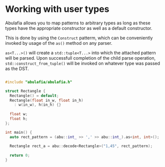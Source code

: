 # Working with user types

Abulafia allows you to map patterns to arbitrary types as long as these types have the appropriate constructor as well as a default constructor.

This is done by using the `Construct` patterm, which can be conveniently invoked by usage of the `as()` method on any parser. 

`as<T...>()` will create a `std::tuple<T...>` into which the attached pattern will be parsed. Upon successfull completion of the child parse operation, `std::construct_from_tuple()` will be invoked on whatever type was passed as the DST.

```c++

#include "abulafia/abulafia.h"

struct Rectangle {
  Rectangle() = default;
  Rectangle(float in_w, float in_h) 
    : w(in_w), h(in_h) {}
  
  float w;
  float h;
};

int main() {
  auto rect_pattern = (abu::int_ >> ',' >> abu::int_).as<int, int>();
      
  Rectangle rect_a = abu::decode<Rectangle>("1,45", rect_pattern);
  
  return 0;
}

```

